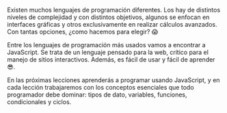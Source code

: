 Existen muchos lenguajes de programación diferentes. Los hay de distintos niveles de complejidad y con distintos objetivos, algunos se enfocan en interfaces gráficas y otros exclusivamente en realizar cálculos avanzados. Con tantas opciones, ¿como hacemos para elegir? :scream:

Entre los lenguajes de programación más usados vamos a encontrar a JavaScript. Se trata de un lenguaje pensado para la web, crítico para el manejo de sitios interactivos. Además, es fácil de usar y fácil de aprender :sunglasses:.

En las próximas lecciones aprenderás a programar usando JavaScript, y en cada lección trabajaremos con los conceptos esenciales que todo programador debe dominar: tipos de dato, variables, funciones, condicionales y ciclos.